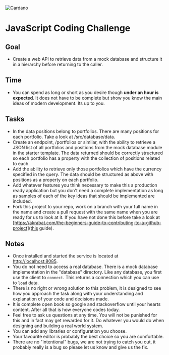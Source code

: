 ![Cardano](https://cardano.github.io/assets/images/cardano-logo.svg)
# JavaScript Coding Challenge

## Goal
* Create a web API to retrieve data from a mock database and structure it in a hierarchy before returning to the caller.

## Time
* You can spend as long or short as you desire though **under an hour is expected**.  It does not have to be complete but show you know the main ideas of modern development.  Its up to you.

## Tasks
* In the data positions belong to portfolios.  There are many positions for each portfolio.  Take a look at /src/database/data.
* Create an endpoint, /portfolios or similar, with the ability to retrieve a JSON list of all portfolios and positions from the mock database module in the starter template.  The data returned should be correctly structured so each portfolio has a property with the collection of positions related to each.
* Add the ability to retrieve only those portfolios which have the currency specified in the query.  The data should be structured as above with positions as a property on each portfolio.
* Add whatever features you think necessary to make this a production ready application but you don't need a complete implementation as long as samples of each of the key ideas that should be implemented are included.
* Fork this project to your repo, work on a branch with your full name in the name and create a pull request with the same name when you are ready for us to look at it.   If you have not done this before take a look at [https://akrabat.com/the-beginners-guide-to-contributing-to-a-github-project](this guide).
  
## Notes
* Once installed and started the service is located at [http://localhost:8085](http://localhost:8085).
* You do not need to access a real database.  There is a mock database implementation in the "database" directory.  Like any database, you first use the client to ```connect```.  This returns a connection which you can use to ```load``` data.
* There is no right or wrong solution to this problem, it is designed to see how you approach the task along with your understanding and explanation of your code and decisions made.
* It is complete open book so google and stackoverflow until your hearts content.  After all that is how everyone codes today.
* Feel free to ask us questions at any time.  You will not be punished for this and in fact may get rewarded for it.  Do whatever you would do when designing and building a real world system.
* You can add any libraries or configuration you choose.
* Your favourite editor is probably the best choice so you are comfortable.
* There are no "intentional" bugs, we are not trying to catch you out, it probably really is a bug so please let us know and give us the fix.
